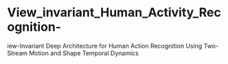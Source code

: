 # View_invariant_Human_Activity_Recognition-
iew-Invariant Deep Architecture for Human Action Recognition Using  Two-Stream Motion and Shape Temporal Dynamics
